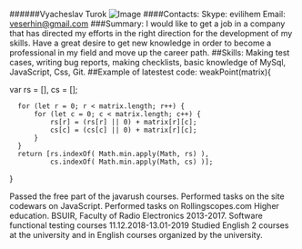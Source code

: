 ######Vyacheslav Turok
![Image](https://pp.userapi.com/c845321/v845321979/13af3b/A0LQ5YAv0R0.jpg)
####Contacts: Skype: evilihem Email: veserhin@gmail.com
###Summary: 
I would like to get a job in a company that has directed my efforts in the right direction for the development of my skills. Have a great desire to get new knowledge in order to become a professional in my field and move up the career path. 
##Skills: 
Making test cases, writing bug reports, making checklists, basic knowledge of MySql, JavaScript, Css, Git.
##Example of latestest code:
weakPoint(matrix){

  var rs = [], cs = [];

      for (let r = 0; r < matrix.length; r++) {
          for (let c = 0; c < matrix.length; c++) {
              rs[r] = (rs[r] || 0) + matrix[r][c];
              cs[c] = (cs[c] || 0) + matrix[r][c];            
          }
      }
      return [rs.indexOf( Math.min.apply(Math, rs) ), 
              cs.indexOf( Math.min.apply(Math, cs) )];
}



 Passed the free part of the javarush courses. Performed tasks on the site codewars on JavaScript. Performed tasks on Rollingscopes.com
 Higher education. BSUIR, Faculty of Radio Electronics 2013-2017. Software functional testing courses 11.12.2018-13.01-2019
 Studied English 2 courses at the university and in English courses organized by the university.
